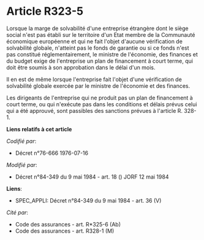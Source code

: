 # Article R323-5

Lorsque la marge de solvabilité d'une entreprise étrangère dont le siège social n'est pas établi sur le territoire d'un Etat
membre de la Communauté économique européenne et qui ne fait l'objet d'aucune vérification de solvabilité globale, n'atteint
pas le fonds de garantie ou si ce fonds n'est pas constitué réglementairement, le ministre de l'économie, des finances et du
budget exige de l'entreprise un plan de financement à court terme, qui doit être soumis à son approbation dans le délai d'un
mois.

Il en est de même lorsque l'entreprise fait l'objet d'une vérification de solvabilité globale exercée par le ministre de
l'économie et des finances.

Les dirigeants de l'entreprise qui ne produit pas un plan de financement à court terme, ou qui n'exécute pas dans les
conditions et délais prévus celui qui a été approuvé, sont passibles des sanctions prévues à l'article R. 328-1.

**Liens relatifs à cet article**

_Codifié par_:

  - Décret n°76-666 1976-07-16

_Modifié par_:

  - Décret n°84-349 du 9 mai 1984 - art. 18 () JORF 12 mai 1984

**Liens**:

  - SPEC_APPLI: Décret n°84-349 du 9 mai 1984 - art. 36 (V)

_Cité par_:

  - Code des assurances - art. R*325-6 (Ab)
  - Code des assurances - art. R328-1 (M)
